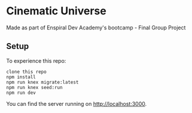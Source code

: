 # Cinematic Universe
Made as part of Enspiral Dev Academy's bootcamp - Final Group Project

## Setup

To experience this repo:

```
clone this repo
npm install
npm run knex migrate:latest
npm run knex seed:run
npm run dev
```
You can find the server running on [http://localhost:3000](http://localhost:3000).


